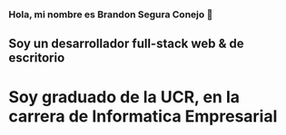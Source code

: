 ### Hola, mi nombre es Brandon Segura Conejo 👋
## Soy un desarrollador full-stack web & de escritorio

# Soy graduado de la UCR, en la carrera de Informatica Empresarial 
<!--
**BrandonSeguraConejo/BrandonSeguraConejo** is a ✨ _special_ ✨ repository because its `README.md` (this file) appears on your GitHub profile.

Here are some ideas to get you started:

- 🔭 I’m currently working on ...
- 🌱 I’m currently learning ...
- 👯 I’m looking to collaborate on ...
- 🤔 I’m looking for help with ...
- 💬 Ask me about ...
- 📫 How to reach me: ...
- 😄 Pronouns: ...
- ⚡ Fun fact: ...
-->
